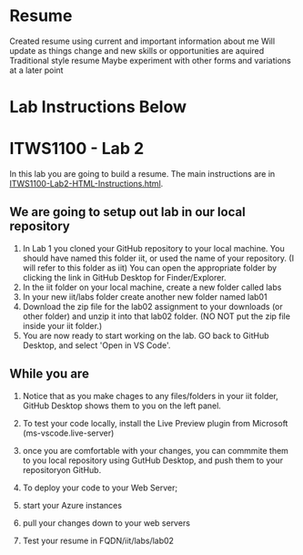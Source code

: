 # Resume

Created resume using current and important information about me
Will update as things change and new skills or opportunities are aquired
Traditional style resume 
Maybe experiment with other forms and variations at a later point


# Lab Instructions Below

<!-- # itws1100-lab02 -->

# ITWS1100 - Lab 2

In this lab you are going to build a resume.  The main instructions are in [ITWS1100-Lab2-HTML-Instructions.html](ITWS1100-Lab2-HTML-Instructions.html).

## We are going to setup out lab in our local repository

1. In Lab 1 you cloned your GitHub repository to your local machine. You should have named this folder iit, or used the name of your repository.  (I will refer to this folder as iit)
You can open the appropriate folder by clicking the link in GitHub Desktop for Finder/Explorer.
2. In the iit folder on your local machine, create a new folder called labs
3. In your new iit/labs folder create another new folder named lab01
4. Download the zip file for the lab02 assignment to your downloads (or other folder) and unzip it into that lab02 folder. (NO NOT put the zip file inside your iit folder.)
5. You are now ready to start working on the lab. GO back to GitHub Desktop, and select 'Open in VS Code'.

## While you are 

1. Notice that as you make chages to any files/folders in your iit folder, GitHub Desktop shows them to you on the left panel.

2. To test your code locally, install the Live Preview plugin from Microsoft (ms-vscode.live-server)

3. once you are comfortable with your changes, you can commmite them to you local repository using GutHub Desktop, and push them to your repositoryon GitHub.

4. To deploy your code to your Web Server;
5. start your Azure instances
6. pull your changes down to your web servers
7. Test your resume in FQDN/iit/labs/lab02 